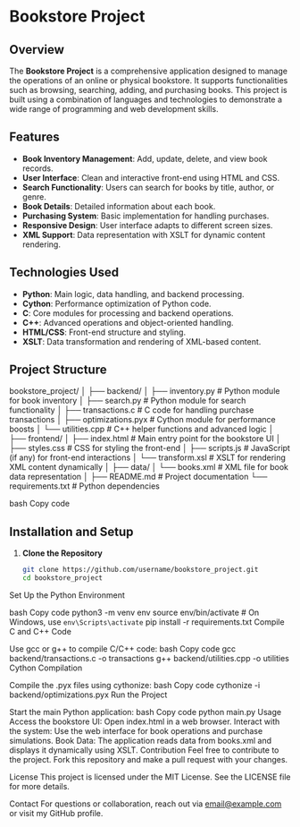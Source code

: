# Bookstore Project

## Overview
The **Bookstore Project** is a comprehensive application designed to manage the operations of an online or physical bookstore. It supports functionalities such as browsing, searching, adding, and purchasing books. This project is built using a combination of languages and technologies to demonstrate a wide range of programming and web development skills.

## Features
- **Book Inventory Management**: Add, update, delete, and view book records.
- **User Interface**: Clean and interactive front-end using HTML and CSS.
- **Search Functionality**: Users can search for books by title, author, or genre.
- **Book Details**: Detailed information about each book.
- **Purchasing System**: Basic implementation for handling purchases.
- **Responsive Design**: User interface adapts to different screen sizes.
- **XML Support**: Data representation with XSLT for dynamic content rendering.

## Technologies Used
- **Python**: Main logic, data handling, and backend processing.
- **Cython**: Performance optimization of Python code.
- **C**: Core modules for processing and backend operations.
- **C++**: Advanced operations and object-oriented handling.
- **HTML/CSS**: Front-end structure and styling.
- **XSLT**: Data transformation and rendering of XML-based content.

## Project Structure
bookstore_project/ │ ├── backend/ │ ├── inventory.py # Python module for book inventory │ ├── search.py # Python module for search functionality │ ├── transactions.c # C code for handling purchase transactions │ ├── optimizations.pyx # Cython module for performance boosts │ └── utilities.cpp # C++ helper functions and advanced logic │ ├── frontend/ │ ├── index.html # Main entry point for the bookstore UI │ ├── styles.css # CSS for styling the front-end │ ├── scripts.js # JavaScript (if any) for front-end interactions │ └── transform.xsl # XSLT for rendering XML content dynamically │ ├── data/ │ └── books.xml # XML file for book data representation │ ├── README.md # Project documentation └── requirements.txt # Python dependencies

bash
Copy code

## Installation and Setup
1. **Clone the Repository**
   ```bash
   git clone https://github.com/username/bookstore_project.git
   cd bookstore_project
Set Up the Python Environment

bash
Copy code
python3 -m venv env
source env/bin/activate   # On Windows, use `env\Scripts\activate`
pip install -r requirements.txt
Compile C and C++ Code

Use gcc or g++ to compile C/C++ code:
bash
Copy code
gcc backend/transactions.c -o transactions
g++ backend/utilities.cpp -o utilities
Cython Compilation

Compile the .pyx files using cythonize:
bash
Copy code
cythonize -i backend/optimizations.pyx
Run the Project

Start the main Python application:
bash
Copy code
python main.py
Usage
Access the bookstore UI: Open index.html in a web browser.
Interact with the system: Use the web interface for book operations and purchase simulations.
Book Data: The application reads data from books.xml and displays it dynamically using XSLT.
Contribution
Feel free to contribute to the project. Fork this repository and make a pull request with your changes.

License
This project is licensed under the MIT License. See the LICENSE file for more details.

Contact
For questions or collaboration, reach out via email@example.com or visit my GitHub profile.
